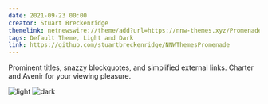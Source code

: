 ```yaml
---
date: 2021-09-23 00:00
creator: Stuart Breckenridge
themelink: netnewswire://theme/add?url=https://nnw-themes.xyz/Promenade/Promenade.nnwtheme.zip
tags: Default Theme, Light and Dark
link: https://github.com/stuartbreckenridge/NNWThemesPromenade
---
```


Prominent titles, snazzy blockquotes, and simplified external links.
Charter and Avenir for your viewing pleasure.

![light](/Promenade/Promenade-light.png)
![dark](/Promenade/Promenade-dark.png)